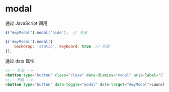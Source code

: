 # modal

通过 JavaScript 调用

```javascript
$("#myModal").modal('hide');  // 关闭

$('#myModal').modal({
    backdrop: 'static', keyboard: true  // 开启
});
```

通过 data 属性

```html
<!-- 关闭 -->
<button type="button" class="close" data-dismiss="modal" aria-label="Close"> x </button>
<!-- 开启 -->
<button type="button" data-toggle="modal" data-target="#myModal">Launch modal</button>
```

